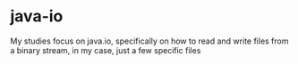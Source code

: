 # java-io

My studies focus on java.io, specifically on how to read and write files from a binary stream, in my case, just a few specific files
